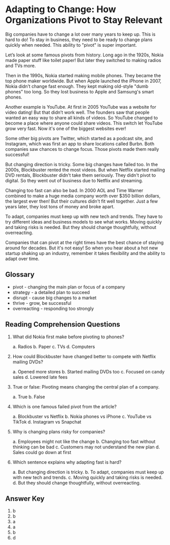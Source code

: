 # Adapting to Change: How Organizations Pivot to Stay Relevant

Big companies have to change a lot over many years to keep up. This is hard to do! To stay in business, they need to be ready to change plans quickly when needed. This ability to "pivot" is super important.

Let’s look at some famous pivots from history. Long ago in the 1920s, Nokia made paper stuff like toilet paper! But later they switched to making radios and TVs more.

Then in the 1990s, Nokia started making mobile phones. They became the top phone maker worldwide. But when Apple launched the iPhone in 2007, Nokia didn’t change fast enough. They kept making old-style "dumb phones" too long. So they lost business to Apple and Samsung's smart phones.

Another example is YouTube. At first in 2005 YouTube was a website for video dating! But that didn’t work well. The founders saw that people wanted an easy way to share all kinds of videos. So YouTube changed to become a place where anyone could share videos. This switch let YouTube grow very fast. Now it's one of the biggest websites ever!

Some other big pivots are Twitter, which started as a podcast site, and Instagram, which was first an app to share locations called Burbn. Both companies saw chances to change focus. Those pivots made them really successful!

But changing direction is tricky. Some big changes have failed too. In the 2000s, Blockbuster rented the most videos. But when Netflix started mailing DVD rentals, Blockbuster didn't take them seriously. They didn't pivot to digital. So they went out of business due to Netflix and streaming.

Changing too fast can also be bad. In 2000 AOL and Time Warner combined to make a huge media company worth over $350 billion dollars, the largest ever then! But their cultures didn't fit well together. Just a few years later, they lost tons of money and broke apart.

To adapt, companies must keep up with new tech and trends. They have to try different ideas and business models to see what works. Moving quickly and taking risks is needed. But they should change thoughtfully, without overreacting.

Companies that can pivot at the right times have the best chance of staying around for decades. But it's not easy! So when you hear about a hot new startup shaking up an industry, remember it takes flexibility and the ability to adapt over time.

## Glossary

- pivot - changing the main plan or focus of a company
- strategy - a detailed plan to succeed
- disrupt - cause big changes to a market
- thrive - grow, be successful
- overreacting - responding too strongly

## Reading Comprehension Questions

1. What did Nokia first make before pivoting to phones?

   a. Radios
   b. Paper
   c. TVs
   d. Computers

2. How could Blockbuster have changed better to compete with Netflix mailing DVDs?

   a. Opened more stores
   b. Started mailing DVDs too
   c. Focused on candy sales
   d. Lowered late fees

3. True or false: Pivoting means changing the central plan of a company.

   a. True
   b. False

4. Which is one famous failed pivot from the article?

   a. Blockbuster vs Netflix
   b. Nokia phones vs iPhone
   c. YouTube vs TikTok
   d. Instagram vs Snapchat

5. Why is changing plans risky for companies?

   a. Employees might not like the change
   b. Changing too fast without thinking can be bad
   c. Customers may not understand the new plan
   d. Sales could go down at first

6. Which sentence explains why adapting fast is hard?

   a. But changing direction is tricky.
   b. To adapt, companies must keep up with new tech and trends.
   c. Moving quickly and taking risks is needed.
   d. But they should change thoughtfully, without overreacting.

## Answer Key

1. b
2. b
3. a
4. a
5. b
6. d
